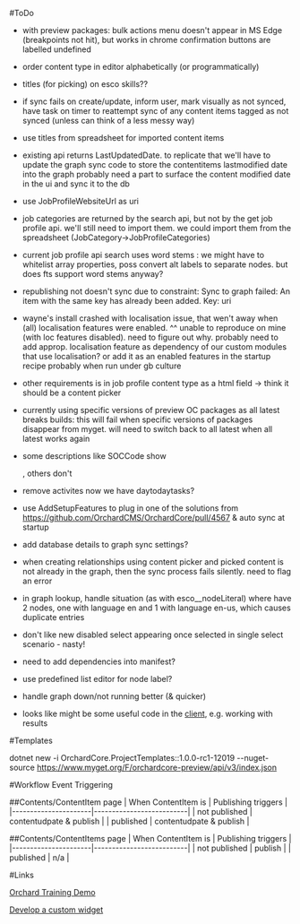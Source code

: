 #ToDo

* with preview packages:
bulk actions menu doesn't appear in MS Edge (breakpoints not hit), but works in chrome
confirmation buttons are labelled undefined

* order content type in editor alphabetically (or programmatically)
* titles (for picking) on esco skills??
* if sync fails on create/update, inform user, mark visually as not synced, have task on timer to reattempt sync of any content items tagged as not synced (unless can think of a less messy way)
* use titles from spreadsheet for imported content items
* existing api returns LastUpdatedDate. to replicate that we'll have to update the graph sync code to store the contentitems lastmodified date into the graph
  probably need a part to surface the content modified date in the ui and sync it to the db
* use JobProfileWebsiteUrl as uri
* job categories are returned by the search api, but not by the get job profile api. we'll still need to import them. we could import them from the spreadsheet (JobCategory->JobProfileCategories)
* current job profile api search uses word stems : we might have to whitelist array properties, poss convert alt labels to separate nodes. but does fts support word stems anyway?
* republishing not doesn't sync due to constraint:
    Sync to graph failed: An item with the same key has already been added. Key: uri
* wayne's install crashed with localisation issue, that wen't away when (all) localisation features were enabled.
^^ unable to reproduce on mine (with loc features disabled). need to figure out why. probably need to add approp. localisation feature as dependency of our custom modules that use localisation? or add it as an enabled features in the startup recipe
probably when run under gb culture
* other requirements is in job profile content type as a html field -> think it should be a content picker
* currently using specific versions of preview OC packages as all latest breaks builds: this will fail when specific versions of packages disappear from myget. will need to switch back to all latest when all latest works again
* some descriptions like SOCCode show <p></p>, others don't
* remove activites now we have daytodaytasks?
* use AddSetupFeatures to plug in one of the solutions from https://github.com/OrchardCMS/OrchardCore/pull/4567 & auto sync at startup
* add database details to graph sync settings?
* when creating relationships using content picker and picked content is not already in the graph, then the sync process fails silently. need to flag an error
* in graph lookup, handle situation (as with esco__nodeLiteral) where have 2 nodes, one with language en and 1 with language en-us, which causes duplicate entries
* don't like new disabled select appearing once selected in single select scenario - nasty!
* need to add dependencies into manifest?
* use predefined list editor for node label?
* handle graph down/not running better (& quicker)
* looks like might be some useful code in the [client](https://github.com/Readify/Neo4jClient), e.g. working with results

#Templates

dotnet new -i OrchardCore.ProjectTemplates::1.0.0-rc1-12019 --nuget-source https://www.myget.org/F/orchardcore-preview/api/v3/index.json

#Workflow Event Triggering

##Contents/ContentItem page
| When ContentItem is  | Publishing triggers      |
|----------------------|--------------------------|
| not published        | contentudpate & publish  |
| published            | contentudpate & publish  |

##Contents/ContentItems page
| When ContentItem is  | Publishing triggers      |
|----------------------|--------------------------|
| not published        | publish                  |
| published            | n/a                      |

#Links

[Orchard Training Demo](https://github.com/Lombiq/Orchard-Training-Demo-Module/blob/orchard-core/StartLearningHere.md)

[Develop a custom widget](https://www.davidhayden.me/blog/develop-a-custom-widget-in-orchard-core-cms)
